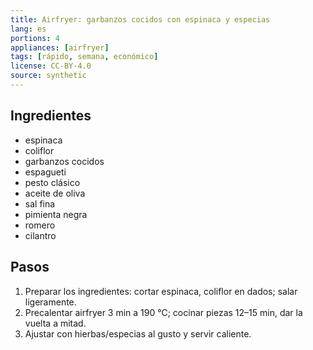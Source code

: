 ```yaml
---
title: Airfryer: garbanzos cocidos con espinaca y especias
lang: es
portions: 4
appliances: [airfryer]
tags: [rápido, semana, económico]
license: CC-BY-4.0
source: synthetic
---
```

## Ingredientes
- espinaca
- coliflor
- garbanzos cocidos
- espagueti
- pesto clásico
- aceite de oliva
- sal fina
- pimienta negra
- romero
- cilantro

## Pasos
1. Preparar los ingredientes: cortar espinaca, coliflor en dados; salar ligeramente.
2. Precalentar airfryer 3 min a 190 °C; cocinar piezas 12–15 min, dar la vuelta a mitad.
3. Ajustar con hierbas/especias al gusto y servir caliente.

